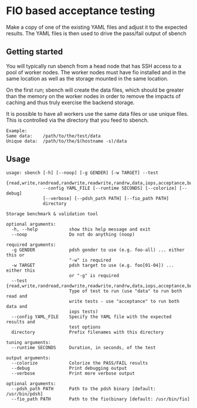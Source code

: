 # FIO based acceptance testing

Make a copy of one of the existing YAML files and adjust it to the expected
results.  The YAML files is then used to drive the pass/fail output of sbench


## Getting started

You will typically run sbench from a head node that has SSH access to a pool
of worker nodes.  The worker nodes must have fio installed and in the same
location as well as the storage mounted in the same location.

On the first run; sbench will create the data files, which should be greater
than the memory on the worker nodes in order to remove the impacts of caching
and thus truly exercise the backend storage.

It is possible to have all workers use the same data files or use unique
files.  This is controlled via the directory that you feed to sbench.

    Example:
    Same data:    /path/to/the/test/data
    Unique data:  /path/to/the/$(hostname -s)/data


## Usage

    usage: sbench [-h] [--noop] [-g GENDER] [-w TARGET] --test
                  {read,write,randread,randwrite,readwrite,randrw,data,iops,acceptance,burn}
                  --config YAML_FILE [--runtime SECONDS] [--colorize] [--debug]
                  [--verbose] [--pdsh_path PATH] [--fio_path PATH]
                  directory

    Storage benchmark & validation tool

    optional arguments:
      -h, --help            show this help message and exit
      --noop                Do not do anything (noop)

    required arguments:
      -g GENDER             pdsh gender to use (e.g. foo-all) ... either this or
                            "-w" is required
      -w TARGET             pdsh target to use (e.g. foo[01-04]) ... either this
                            or "-g" is required
      --test {read,write,randread,randwrite,readwrite,randrw,data,iops,acceptance,burn}
                            Type of test to run (use "data" to run both read and
                            write tests - use "acceptance" to run both data and
                            iops tests)
      --config YAML_FILE    Specify the YAML file with the expected results and
                            test options
      directory             Prefix filenames with this directory

    tuning arguments:
      --runtime SECONDS     Duration, in seconds, of the test

    output arguments:
      --colorize            Colorize the PASS/FAIL results
      --debug               Print debugging output
      --verbose             Print more verbose output

    optional arguments:
      --pdsh_path PATH      Path to the pdsh binary [default: /usr/bin/pdsh]
      --fio_path PATH       Path to the fio(binary [default: /usr/bin/fio]

